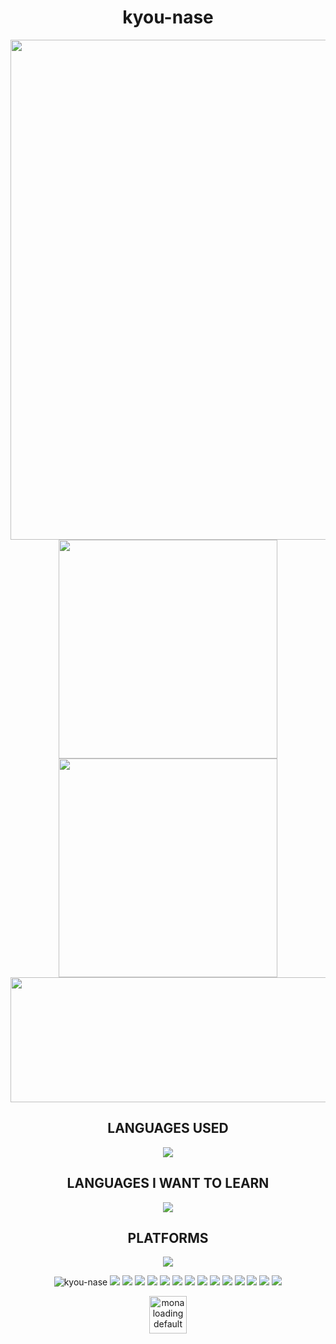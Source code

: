 <h1 align="center">kyou-nase</h1>

<p align="center">
<a href="https://github.com/Jurredr/github-widgetbox">
    <img width="800" src="https://github-widgetbox.vercel.app/api/profile?username=kyou-nase&data=followers,repositories,stars,commits&theme=darkmode" />
</a>
<img width="350" src="https://github-readme-stats.vercel.app/api?username=kyou-nase&title_color=07db3f&text_color=ffffff&hide_border=true&bg_color=0d1117">
<img width="350" src="https://github-readme-streak-stats.herokuapp.com?user=kyou-nase&theme=github-dark&hide_border=true&date_format=n%2Fj%5B%2FY%5D&mode=weekly">
<img width="750" height="200"src="https://webstatic.hoyoverse.com/upload/static-resource/2023/05/24/f2157f084d2cc0e515b7d9000e55786a_5975494643285225913.png?x-oss-process=image%2Fquality%2Cq_80%2Fauto-orient%2C0%2Finterlace%2C1%2Fformat%2Cwebp">
<p>

<h2 align="center">LANGUAGES USED</h2>
<p align="center">
  <a href="https://skillicons.dev">
    <img src="https://skillicons.dev/icons?i=git,html,css,cpp,arduino,dotnet,py" />
  </a>
</p>

<h2 align="center">LANGUAGES I WANT TO LEARN</h2>
<p align="center">
<img src="https://skillicons.dev/icons?i=kotlin,cs,ts,js,nodejs,lua," />
</p>

<h2 align="center">PLATFORMS</h2>
<p align="center">
<a href="https://discord.com/users/441838654982324224">
<img src="https://lanyard.cnrad.dev/api/441838654982324224" />
</a>
</p>

<p align="center">
<img src="https://komarev.com/ghpvc/?username=kyou-nase&label=Profile%20views&color=000090&style=for-the-badge" alt="kyou-nase" />
<img src="https://img.shields.io/badge/TikTok-%23000000.svg?style=for-the-badge&logo=TikTok&logoColor=white" />
<img src="https://img.shields.io/badge/github-%23121011.svg?style=for-the-badge&logo=github&logoColor=white" />
<img src="https://img.shields.io/badge/gitlab-%23181717.svg?style=for-the-badge&logo=gitlab&logoColor=white" />
<img src="https://img.shields.io/badge/Gitea-34495E?style=for-the-badge&logo=gitea&logoColor=5D9425" />
<img src="https://img.shields.io/badge/Tumblr-%2336465D.svg?style=for-the-badge&logo=Tumblr&logoColor=white" />
<img src="https://img.shields.io/badge/Twitch-%239146FF.svg?style=for-the-badge&logo=Twitch&logoColor=white" />
<img src="https://img.shields.io/badge/Discord-%235865F2.svg?style=for-the-badge&logo=discord&logoColor=white" />
<img src="https://img.shields.io/badge/Facebook-%231877F2.svg?style=for-the-badge&logo=Facebook&logoColor=white" />
<img src="https://img.shields.io/badge/Instagram-%23E4405F.svg?style=for-the-badge&logo=Instagram&logoColor=white" />
<img src="https://img.shields.io/badge/Gmail-D14836?style=for-the-badge&logo=gmail&logoColor=white" />
<img src="https://img.shields.io/badge/Messenger-00B2FF?style=for-the-badge&logo=messenger&logoColor=white" />
<img src="https://img.shields.io/badge/Pinterest-%23E60023.svg?style=for-the-badge&logo=Pinterest&logoColor=white" />
<img src="https://img.shields.io/badge/YouTube-%23FF0000.svg?style=for-the-badge&logo=YouTube&logoColor=white" />
<img src="https://img.shields.io/badge/Reddit-FF4500?style=for-the-badge&logo=reddit&logoColor=white" />
</p>

<p align="center"><img width="60" height="60" src="https://github.githubassets.com/images/mona-loading-default.gif" alt="mona loading default" /></p>
